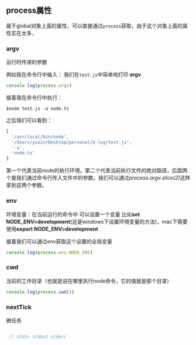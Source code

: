 ## process属性

属于global对象上面的属性，可以直接通过`process`获取，由于这个对象上面的属性实在太多，

### argv 

运行时传递的参数

例如我在命令行中输入：
我们在`test.js`中简单地打印 <strong> argv </strong>

```javascript
console.log(process.argv)
```

接着我在命令行中执行：

```shell
$node test.js -a node.ts
```

之后我们可以看到：

```javascript
[
  '/usr/local/bin/node',
  '/Users/yuxin/Desktop/personal/b-log/test.js',
  '-a',
  'node.ts'
]
```

第一个代表当前node的执行环境，第二个代表当前执行文件的绝对路径，后面两个是我们通过命令行传入文件中的参数。我们可以通过<em>process.argv.slice(2)</em>这样拿到这两个参数。

### env 

环境变量：在当前运行的命令中 可以设置一个变量 比如<strong>set NODE_ENV=development</strong>(这是windows下设置环境变量的方法)，mac下需要使用<strong>export NODE_ENV=development</strong>

接着我们可以通过env获取这个设置的全局变量

```javascript
console.log(process.env.NODE_ENV)
```

### cwd 

 当前的工作目录（也就是说在哪里执行node命令，它的值就是那个目录）

```javascript
console.log(process.cwd())
```

### nextTick

微任务

```javascript

 // stdin stdout stderr

```